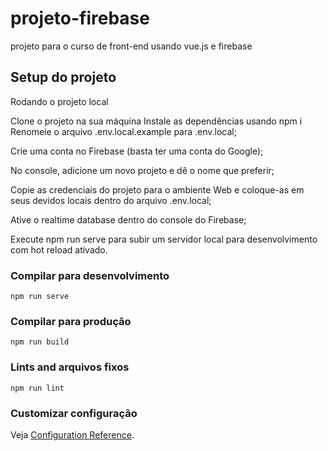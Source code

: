 # projeto-firebase

projeto para o curso de front-end usando vue.js e firebase

## Setup do projeto
Rodando o projeto local

Clone o projeto na sua máquina
Instale as dependências usando npm i
Renomeie o arquivo .env.local.example para .env.local;

Crie uma conta no Firebase (basta ter uma conta do Google);

No console, adicione um novo projeto e dê o nome que preferir;

Copie as credenciais do projeto para o ambiente Web e coloque-as em seus devidos locais dentro do arquivo .env.local;

Ative o realtime database dentro do console do Firebase;

Execute npm run serve para subir um servidor local para desenvolvimento com hot reload ativado.


### Compilar para desenvolvimento
```
npm run serve
```

### Compilar para produção
```
npm run build
```

### Lints and arquivos fixos
```
npm run lint
```

### Customizar configuração
Veja [Configuration Reference](https://cli.vuejs.org/config/).
